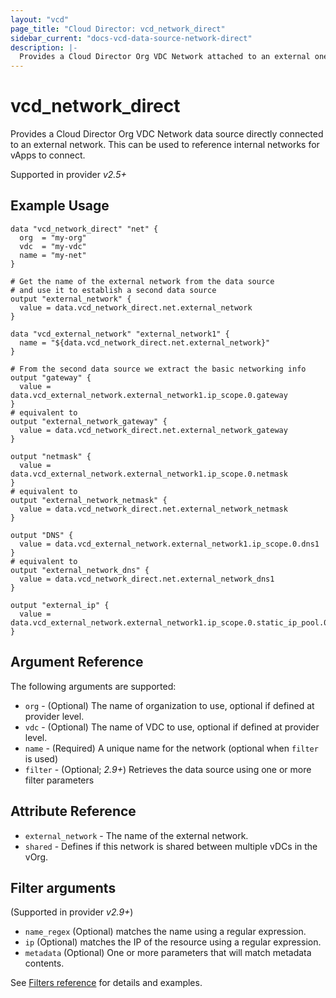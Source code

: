 ```yaml
---
layout: "vcd"
page_title: "Cloud Director: vcd_network_direct"
sidebar_current: "docs-vcd-data-source-network-direct"
description: |-
  Provides a Cloud Director Org VDC Network attached to an external one. This can be used to reference internal networks for vApps to connect.
---
```


# vcd\_network\_direct

Provides a Cloud Director Org VDC Network data source directly connected to an external network. This can be used to reference
internal networks for vApps to connect.

Supported in provider *v2.5+*


## Example Usage

```hcl
data "vcd_network_direct" "net" {
  org  = "my-org"
  vdc  = "my-vdc"
  name = "my-net"
}

# Get the name of the external network from the data source
# and use it to establish a second data source
output "external_network" {
  value = data.vcd_network_direct.net.external_network
}

data "vcd_external_network" "external_network1" {
  name = "${data.vcd_network_direct.net.external_network}"
}

# From the second data source we extract the basic networking info
output "gateway" {
  value = data.vcd_external_network.external_network1.ip_scope.0.gateway
}
# equivalent to
output "external_network_gateway" {
  value = data.vcd_network_direct.net.external_network_gateway
}

output "netmask" {
  value = data.vcd_external_network.external_network1.ip_scope.0.netmask
}
# equivalent to
output "external_network_netmask" {
  value = data.vcd_network_direct.net.external_network_netmask
}

output "DNS" {
  value = data.vcd_external_network.external_network1.ip_scope.0.dns1
}
# equivalent to
output "external_network_dns" {
  value = data.vcd_network_direct.net.external_network_dns1
}

output "external_ip" {
  value = data.vcd_external_network.external_network1.ip_scope.0.static_ip_pool.0.start_address
}
```

## Argument Reference

The following arguments are supported:

* `org` - (Optional) The name of organization to use, optional if defined at provider level.
* `vdc` - (Optional) The name of VDC to use, optional if defined at provider level.
* `name` - (Required) A unique name for the network (optional when `filter` is used)
* `filter` - (Optional; *2.9+*) Retrieves the data source using one or more filter parameters

## Attribute Reference

* `external_network` -  The name of the external network.
* `shared` -  Defines if this network is shared between multiple vDCs in the vOrg.

## Filter arguments

(Supported in provider *v2.9+*)

* `name_regex` (Optional) matches the name using a regular expression.
* `ip` (Optional) matches the IP of the resource using a regular expression.
* `metadata` (Optional) One or more parameters that will match metadata contents.

See [Filters reference](/docs/providers/vcd/guides/data_source_filters.html) for details and examples.
